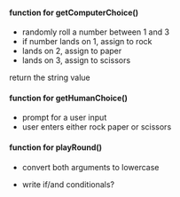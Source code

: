 #### function for getComputerChoice()

- randomly roll a number between 1 and 3
- if number lands on 1, assign to rock
- lands on 2, assign to paper
- lands on 3, assign to scissors

return the string value


#### function for getHumanChoice()

- prompt for a user input
- user enters either rock paper or scissors


#### function for playRound()

- convert both arguments to lowercase

- write if/and conditionals?